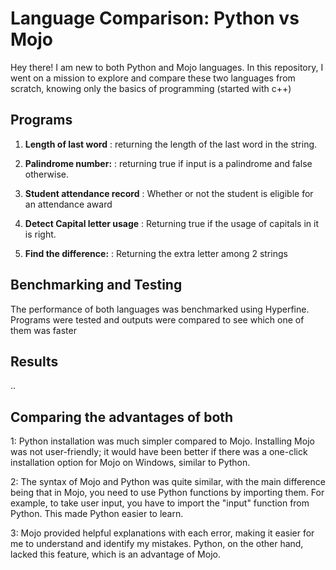 # Language Comparison: Python vs Mojo

Hey there! I am new to both Python and Mojo languages. In this repository, I went on a mission to explore and compare these two languages from scratch, knowing only the basics of programming (started with c++)

## Programs

1. **Length of last word**
   : returning the length of the last word in the string.
   

3. **Palindrome number:**
   : returning true if input is a palindrome and false otherwise.
  

5. **Student attendance record**
   : Whether or not the student is eligible for an attendance award
   
 
7. **Detect Capital letter usage**
   : Returning true if the usage of capitals in it is right.
   

9. **Find the difference:**
   : Returning the extra letter among 2 strings
   

## Benchmarking and Testing

The performance of both languages was benchmarked using Hyperfine. Programs were tested and outputs were compared to see which one of them was faster 

## Results
..

## Comparing the advantages of both
1: Python installation was much simpler compared to Mojo. Installing Mojo was not user-friendly; it would have been better if there was a one-click installation option for Mojo on Windows, similar to Python.

2: The syntax of Mojo and Python was quite similar, with the main difference being that in Mojo, you need to use Python functions by importing them. For example, to take user input, you have to import the "input" function from Python. This made Python easier to learn.

3: Mojo provided helpful explanations with each error, making it easier for me to understand and identify my mistakes. Python, on the other hand, lacked this feature, which is an advantage of Mojo.


